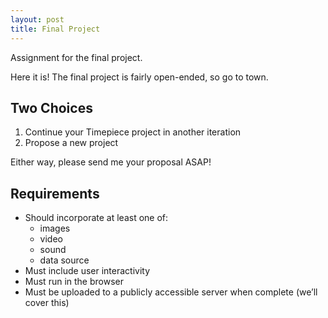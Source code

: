 ```yaml
---
layout: post
title: Final Project
---
```


Assignment for the final project.

<!--more-->

Here it is! The final project is fairly open-ended, so go to town.

## Two Choices

1. Continue your Timepiece project in another iteration
2. Propose a new project

Either way, please send me your proposal ASAP!

## Requirements

 * Should incorporate at least one of:
	- images
	- video
	- sound
	- data source
 * Must include user interactivity
 * Must run in the browser
 * Must be uploaded to a publicly accessible server when complete (we’ll cover this)
